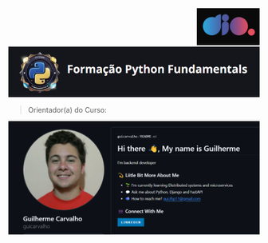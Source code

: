 <div align="right">
<img src="./assets/icon_dio_single.png" alt="Logo da DIO">
</div>

<div align="center">
     <img src="./assets/logo_python-dio.png" alt="Logo Python">
</div>

>Orientador(a) do Curso: 
<div align="center">
     <a href="https://github.com/guicarvalho">
          <img src="./assets/professor.png" alt="Foto com os dados do orientador do curso">
     </a>
</div>
